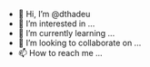 - 👋 Hi, I’m @dthadeu
- 👀 I’m interested in ...
- 🌱 I’m currently learning ...
- 💞️ I’m looking to collaborate on ...
- 📫 How to reach me ...

<!---
dthadeu/dthadeu is a ✨ special ✨ repository because its `README.md` (this file) appears on your GitHub profile.
You can click the Preview link to take a look at your changes.
--->
